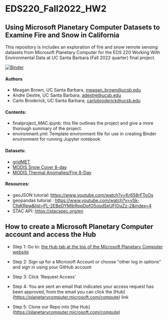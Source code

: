 # EDS220_Fall2022_HW2

## Using Microsoft Planetary Computer Datasets to Examine Fire and Snow in California

This repository is includes an exploration of fire and snow remote sensing datasets from Microsoft Planetary Computer for the EDS 220 Working With Environmental Data at UC Santa Barbara (Fall 2022 quarter) final project.

[![Binder](https://mybinder.org/badge_logo.svg)](https://mybinder.org/v2/gh/EDS220-Fall2022-org/homework-2-mac/HEAD)

#### Authors
- Meagan Brown, UC Santa Barbara, meagan_brown@ucsb.edu
- Andre Dextre, UC Santa Barbara, adextre@ucsb.edu
- Carlo Broderick, UC Santa Barbara, carlobroderick@ucsb.edu

#### Contents:
- finalproject_MAC.ipynb: this file outlines the project and give a more thorough summary of the project. 
- environment.yml: Template environment file for use in creating Binder environment for running Jupyter notebook

#### Datasets:
- [gridMET](https://planetarycomputer.microsoft.com/dataset/gridmet)
- [MODIS Snow Cover 8-day](https://planetarycomputer.microsoft.com/dataset/modis-10A2-061)
- [MODIS Thermal Anomalies/Fire 8-Day](https://planetarycomputer.microsoft.com/dataset/modis-14A2-061)


#### Resources:
- geoJSON tutorial: https://www.youtube.com/watch?v=Kr658rFToOs
- geopandas tutorial : https://www.youtube.com/watch?v=vSk-CfqKRpw&list=PL-2EBeDYMIbRppDpfO5osdSeUFIOuZz-2&index=4
- STAC API: https://stacspec.org/en

## How to create a Microsoft Planetary Computer account and access the Hub

- Step 1: Go to: [the Hub tab at the top of the Microsoft Planetary Computer website](https://planetarycomputer.microsoft.com/compute)

- Step 2: Sign up for a Microsoft Account or choose "other log in options" and sign in using your GitHub account

- Step 3: Click 'Request Access' 

- Step 4: You are sent an email that indicates your access request has been approved, from the email you can click the [Hub] (https://planetarycomputer.microsoft.com/compute) link 

- Step 5: Clone our Repo into [the Hub] (https://planetarycomputer.microsoft.com/compute)
